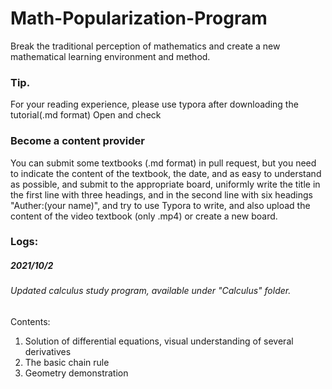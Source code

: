 # Math-Popularization-Program

Break the traditional perception of mathematics and create a new mathematical learning environment and method.<br>

### Tip.

For your reading experience, please use typora after downloading the tutorial(.md format) Open and check

### Become a content provider

You can submit some textbooks (.md format) in pull request, but you need to indicate the content of the textbook, the date, and as easy to understand as possible, and submit to the appropriate board, uniformly write the title in the first line with three headings, and in the second line with six headings "Auther:(your name)", and try to use Typora to write, and also upload the content of the video textbook (only .mp4) or create a new board.

### Logs:

##### 2021/10/2

###### Updated calculus study program, available under "Calculus" folder.

Contents:

1. Solution of differential equations, visual understanding of several derivatives
2. The basic chain rule
3. Geometry demonstration

